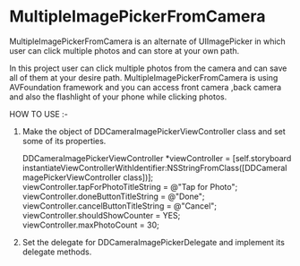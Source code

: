 # MultipleImagePickerFromCamera
MultipleImagePickerFromCamera is an alternate of UIImagePicker in which user can click multiple photos and can store at your own path.

In this project user can click multiple photos from the camera and can save all of them at your desire path. MultipleImagePickerFromCamera is using AVFoundation framework  and you can access front camera ,back camera and also the flashlight of your phone while clicking photos.

HOW TO USE :-

1. Make the object of DDCameraImagePickerViewController class and set some of its properties.
    
    DDCameraImagePickerViewController *viewController = [self.storyboard instantiateViewControllerWithIdentifier:NSStringFromClass([DDCameraImagePickerViewController class])];
    viewController.tapForPhotoTitleString = @"Tap for Photo";
    viewController.doneButtonTitleString = @"Done";
    viewController.cancelButtonTitleString = @"Cancel";
    viewController.shouldShowCounter = YES;
    viewController.maxPhotoCount = 30;

2. Set the delegate for DDCameraImagePickerDelegate and implement its delegate methods.
